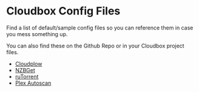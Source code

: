 # Cloudbox Config Files

Find a list of default/sample config files so you can reference them in case you mess something up.

You can also find these on the Github Repo or in your Cloudbox project files.

* [Cloudplow](../unlinked-pages/config-cloudplow.md)
* [NZBGet](../unlinked-pages/nzbget-config.md)
* [ruTorrent](../unlinked-pages/config-rutorrent.md)
* [Plex Autoscan](../unlinked-pages/config-plex-autoscan.md)

